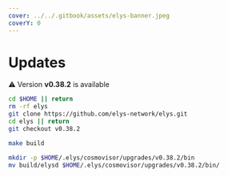 ```yaml
---
cover: ../../.gitbook/assets/elys-banner.jpeg
coverY: 0
---
```


# Updates

⚠️ Version **v0.38.2** is available

```bash
cd $HOME || return
rm -rf elys
git clone https://github.com/elys-network/elys.git
cd elys || return
git checkout v0.38.2

make build

mkdir -p $HOME/.elys/cosmovisor/upgrades/v0.38.2/bin
mv build/elysd $HOME/.elys/cosmovisor/upgrades/v0.38.2/bin/
```
